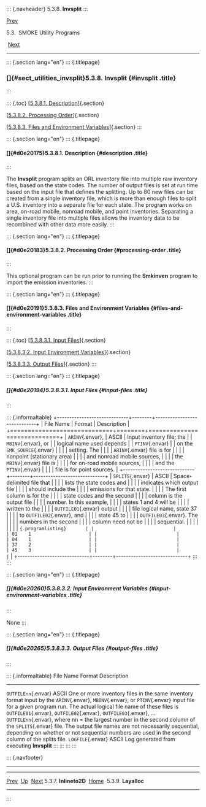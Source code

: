 ::: {.navheader}
5.3.8. **Invsplit**
:::

[Prev](ch05s03s07.html) 

5.3.  SMOKE Utility Programs

 [Next](ch05s03s09.html)

------------------------------------------------------------------------

::: {.section lang="en"}
::: {.titlepage}
<div>

<div>

### []{#sect_utilities_invsplit}5.3.8. **Invsplit** {#invsplit .title}

</div>

</div>
:::

::: {.toc}
[[5.3.8.1. Description](ch05s03s08.html#d0e20175)]{.section}

[[5.3.8.2. Processing Order](ch05s03s08.html#d0e20183)]{.section}

[[5.3.8.3. Files and Environment
Variables](ch05s03s08.html#d0e20191)]{.section}
:::

::: {.section lang="en"}
::: {.titlepage}
<div>

<div>

#### []{#d0e20175}5.3.8.1. Description {#description .title}

</div>

</div>
:::

The **Invsplit** program splits an ORL inventory file into multiple raw
inventory files, based on the state codes. The number of output files is
set at run time based on the input file that defines the splitting. Up
to 80 new files can be created from a single inventory file, which is
more than enough files to split a U.S. inventory into a separate file
for each state. The program works on area, on-road mobile, nonroad
mobile, and point inventories. Separating a single inventory file into
multiple files allows the inventory data to be recombined with other
data more easily.
:::

::: {.section lang="en"}
::: {.titlepage}
<div>

<div>

#### []{#d0e20183}5.3.8.2. Processing Order {#processing-order .title}

</div>

</div>
:::

This optional program can be run prior to running the **Smkinven**
program to import the emission inventories.
:::

::: {.section lang="en"}
::: {.titlepage}
<div>

<div>

#### []{#d0e20191}5.3.8.3. Files and Environment Variables {#files-and-environment-variables .title}

</div>

</div>
:::

::: {.toc}
[[5.3.8.3.1. Input Files](ch05s03s08.html#d0e20194)]{.section}

[[5.3.8.3.2. Input Environment
Variables](ch05s03s08.html#d0e20260)]{.section}

[[5.3.8.3.3. Output Files](ch05s03s08.html#d0e20265)]{.section}
:::

::: {.section lang="en"}
::: {.titlepage}
<div>

<div>

##### []{#d0e20194}5.3.8.3.1. Input Files {#input-files .title}

</div>

</div>
:::

::: {.informaltable}
+-----------------------------+--------+-----------------------------+
| File Name                   | Format | Description                 |
+=============================+========+=============================+
| `ARINV`{.envar},            | ASCII  | Input inventory file; the   |
| `MBINV`{.envar}, or         |        | logical name used depends   |
| `PTINV`{.envar}             |        | on the `SMK_SOURCE`{.envar} |
|                             |        | setting. The                |
|                             |        | `ARINV`{.envar} file is for |
|                             |        | nonpoint (stationary area)  |
|                             |        | and nonroad mobile sources, |
|                             |        | the `MBINV`{.envar} file is |
|                             |        | for on-road mobile sources, |
|                             |        | and the `PTINV`{.envar}     |
|                             |        | file is for point sources.  |
+-----------------------------+--------+-----------------------------+
| `SPLITS`{.envar}            | ASCII  | Space-delimited file that   |
|                             |        | lists the state codes and   |
|                             |        | indicates which output file |
|                             |        | should include the          |
|                             |        | emissions for that state.   |
|                             |        | The first column is for the |
|                             |        | state codes and the second  |
|                             |        | column is the output file   |
|                             |        | number. In this example,    |
|                             |        | states 1 and 4 will be      |
|                             |        | written to the              |
|                             |        | `OUTFILE01`{.envar} output  |
|                             |        | file logical name, state 37 |
|                             |        | to `OUTFILE02`{.envar}, and |
|                             |        | state 45 to                 |
|                             |        | `OUTFILE03`{.envar}. The    |
|                             |        | numbers in the second       |
|                             |        | column need not be          |
|                             |        | sequential.                 |
|                             |        |                             |
|                             |        | ``` {.programlisting}       |
|                             |        | 01    1                     |
|                             |        | 04    1                     |
|                             |        | 37    2                     |
|                             |        | 45    3                     |
|                             |        | ```                         |
+-----------------------------+--------+-----------------------------+
:::
:::

::: {.section lang="en"}
::: {.titlepage}
<div>

<div>

##### []{#d0e20260}5.3.8.3.2. Input Environment Variables {#input-environment-variables .title}

</div>

</div>
:::

None
:::

::: {.section lang="en"}
::: {.titlepage}
<div>

<div>

##### []{#d0e20265}5.3.8.3.3. Output Files {#output-files .title}

</div>

</div>
:::

::: {.informaltable}
  File Name             Format   Description
  --------------------- -------- ------------------------------------------------------------------------------------------------------------------------------------------------------------------------------------------------------------------------------------------------------------------------------------------------------------------------------------------------------------------------------------------------------------------------------------------------------------------------------------------------------------------------------------------------
  `OUTFILEnn`{.envar}   ASCII    One or more inventory files in the same inventory format input by the `ARINV`{.envar}, `MBINV`{.envar}, or `PTINV`{.envar} input file for a given program run. The actual logical file name of these files is `OUTFILE01`{.envar}, `OUTFILE02`{.envar}, `OUTFILE03`{.envar}, \... `OUTFILEnn`{.envar}, where nn = the largest number in the second column of the `SPLITS`{.envar} file. The output file names are not necessarily sequential, depending on whether or not sequential numbers are used in the second column of the splits file.
  `LOGFILE`{.envar}     ASCII    Log generated from executing **Invsplit**
:::
:::
:::
:::

::: {.navfooter}

------------------------------------------------------------------------

  -------------------------- -------------------- --------------------------
  [Prev](ch05s03s07.html)     [Up](ch05s03.html)     [Next](ch05s03s09.html)
  5.3.7. **Inlineto2D**       [Home](index.html)         5.3.9. **Layalloc**
  -------------------------- -------------------- --------------------------
:::
